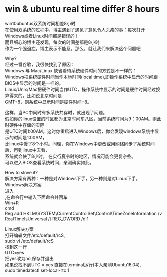 # win & ubuntu real time differ 8 hours  
  
win10ubuntus双系统时间相差8⼩时  
在使⽤双系统的过程中，博主遇到了遇见了意见令⼈头疼的事：每次打开Windows或者Linux时间都是错误的！  
⽽且细⼼的博主还发现，每次的时间差都是8⼩时  
作为⼀个强迫症，博主表⽰不能忍。那么，就让我们来解决这个问题吧  
  
Why?  
经过⼀番⾕歌，我很快找到了原因：  
Windows 与 Mac/Linux 缺省看待系统硬件时间的⽅式是不⼀样的：  
Windows把系统硬件时间当作本地时间(local time),即操作系统中显⽰的时间跟BIOS中显⽰的时间是⼀样的。  
Linux/Unix/Mac把硬件时间当作UTC，操作系统中显⽰的时间是硬件时间经过换算得来的，⽐如说北京时间是  
GMT+8，则系统中显⽰时间是硬件时间+8。  
  
这样，当PC中同时有多系统共存时，就出现了问题。  
假如你的linux设置的时区都为北京时间东⼋区，当前系统时间为9：00AM。则此时硬件中存储的实际  
是UTC时间1:00AM。这时你重启进⼊Windows后，你会发现windows系统中显⽰的时间是1:00AM，  
⽐linux中慢了8个⼩时。同理，你在Windows中更改或⽤⽹络同步了系统时间后，再到linux中去看，  
系统就会快了8⼩时。 在实⾏夏令时的地区，情况可能会更复杂些。  
可以进入BIOS查看系统时间，亲测确实如此。  
  
How to slove it?  
解决⽅案有两种：⼀种是对Windows下⼿，另⼀种则是对Linux下⼿。  
Windows解决⽅案  
进⼊  
,在命令⾏中输⼊下⾯命令并回车  
Win+R  
cmd  
Reg add HKLM\SYSTEM\CurrentControlSet\Control\TimeZoneInformation /v RealTimeIsUniversal /t REG_DWORD /d 1  
  
Linux解决⽅案  
打开编辑⽂件/etc/default/rcS,  
	sudo vi /etc/default/rcS  
找到这⼀⾏  
UTC=yes  
把yes改为no,保存并退出  
如果说找不到UTC = yes 直接在terminal运⾏(本⼈亲测Ubuntu16.04),  
	sudo timedatectl set-local-rtc 1  
